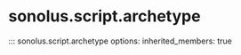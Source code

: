 # sonolus.script.archetype

::: sonolus.script.archetype
    options:
        inherited_members: true